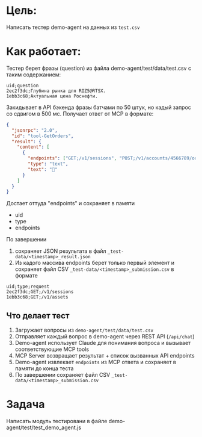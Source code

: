 # Цель:
Написать тестер demo-agent на данных из `test.csv`

# Как работает:
Тестер берет фразы (question) из файла demo-agent/test/data/test.csv с таким содержанием:

```csv
uid;question
2ec2f3dc;Глубина рынка для RIZ5@RTSX.
1ebb3c68;Актуальная цена Роснефти.
```

Закидывает в API бэкенда фразы батчами по 50 штук, но кадый запрос со сдвигом в 500 мс.
Получает ответ от MCP в формате:
```json
{
  "jsonrpc": "2.0",
  "id": "tool-GetOrders",
  "result": {
    "content": [
      {
        "endpoints": ["GET;/v1/sessions", "POST;/v1/accounts/4566789/orders"],
        "type": "text",
        "text": "📝"
      }
    ]
  }
}
```

Достает оттуда "endpoints" и сохраняет в памяти
- uid
- type
- endpoints

По завершении 
1) сохраняет JSON результата в файл `_test-data/<timestamp>_result.json`
2) Из кадого массива endpoints берет только первый элемент
   и сохраняет файл CSV `_test-data/<timestamp>_submission.csv` в  формате
```csv
uid;type;request
2ec2f3dc;GET;/v1/sessions
1ebb3c68;GET;/v1/assets
```


## Что делает тест

1. Загружает вопросы из `demo-agent/test/data/test.csv`
2. Отправляет каждый вопрос в demo-agent через REST API (`/api/chat`)
3. Demo-agent использует Claude для понимания вопроса и вызывает соответствующие MCP tools
4. MCP Server возвращает результат + список вызванных API endpoints
5. Demo-agent извлекает `endpoints` из MCP ответа и сохраняет в памяти до конца теста
6. По завершении сохраняет файл CSV `_test-data/<timestamp>_submission.csv`



# Задача
Написать модуль тестировани в файле
demo-agent/test/test_demo_agent.js

